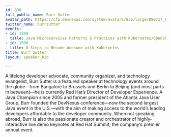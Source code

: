 ```yaml
---
id: 836
full_public_name: Burr Sutter
avatar_path: https://cfp.devnexus.com/system/avatars/836/large/080717_BURRSUTTER_HEADSHOT_6INX6IN_300DPI.JPG?1506781615
twitter_name: burrsutter
events:
- id: 1348
  title: Java Microservices Patterns & Practices with Kubernetes/OpenShift and Istio
- id: 1508
  title: 8 Steps to Become Awesome with Kubernetes
title: Burr Sutter
layout: speaker_bio

---
```

A lifelong developer advocate, community organizer, and technology evangelist, Burr Sutter is a featured speaker at technology events around the globe—from Bangalore to Brussels and Berlin to Beijing (and most parts in between)—he is currently Red Hat’s Director of Developer Experience. A Java Champion since 2005 and former president of the Atlanta Java User Group, Burr founded the DevNexus conference—now the second largest Java event in the U.S.—with the aim of making access to the world’s leading developers affordable to the developer community. When not speaking abroad, Burr is also the passionate creator and orchestrator of highly-interactive live demo keynotes at Red Hat Summit, the company’s premier annual event.
